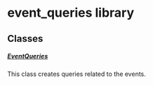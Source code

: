 



# event_queries library











## Classes

##### [EventQueries](../utils_event_queries/EventQueries-class.md)



This class creates queries related to the events.















